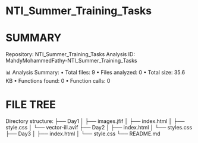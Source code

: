# NTI_Summer_Training_Tasks
# SUMMARY
Repository: NTI_Summer_Training_Tasks
Analysis ID: MahdyMohammedFathy-NTI_Summer_Training_Tasks

📊 Analysis Summary:
• Total files: 9
• Files analyzed: 0
• Total size: 35.6 KB
• Functions found: 0
• Function calls: 0


# FILE TREE
Directory structure:
├── Day1
│   ├── images.jfif
│   ├── index.html
│   ├── style.css
│   └── vector-ill.avif
├── Day2
│   ├── index.html
│   └── styles.css
├── Day3
│   ├── index.html
│   └── style.css
└── README.md

